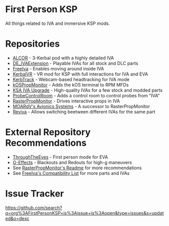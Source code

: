 # First Person KSP

All things related to IVA and immersive KSP mods.

# Repositories

* [ALCOR](https://github.com/FirstPersonKSP/KSP-ALCOR) - 3-Kerbal pod with a highly detailed IVA
* [DE_IVAExtension](https://github.com/FirstPersonKSP/DE_IVAExtension) - Playable IVAs for all stock and DLC parts
* [FreeIva](https://github.com/FirstPersonKSP/FreeIva) - Enables moving around inside IVA
* [KerbalVR](https://github.com/FirstPersonKSP/Kerbal-VR) - VR mod for KSP with full interactions for IVA and EVA
* [KerbTrack](https://github.com/FirstPersonKSP/KerbTrack) - Webcam-based headtracking for IVA mode
* [kOSPropMonitor](https://github.com/FirstPersonKSP/kOSPropMonitor) - Adds the kOS terminal to RPM MFDs
* [KSA IVA Upgrade](https://github.com/FirstPersonKSP/KSA-IVA-Upgrade) - High-quality IVAs for a few stock and modded parts
* [ProbeControlRoom](https://github.com/FirstPersonKSP/KSP-ProbeControlRoom) - Adds a control room to control probes from "IVA"
* [RasterPropMonitor](https://github.com/FirstPersonKSP/RasterPropMonitor) - Drives interactive props in IVA
* [MOARdV's Avionics Systems](https://github.com/FirstPersonKSP/AvionicsSystems) - A successor to RasterPropMonitor
* [Reviva](https://github.com/FirstPersonKSP/reviva) - Allows switching beetween different IVAs for the same part

# External Repository Recommendations

* [ThroughTheEyes](https://github.com/linuxgurugamer/Through-The-Eyes) - First person mode for EVA
* [G-Effects](https://github.com/AMPW-german/G-Effects-Reaffected) - Blackouts and Redouts for high-g maneuvers
* See [RasterPropMonitor's Readme](https://github.com/FirstPersonKSP/RasterPropMonitor?tab=readme-ov-file#moar-ivas) for more recommendations
* See [FreeIva's Compatibility List](https://github.com/FirstPersonKSP/FreeIva/wiki#compatibility) for more parts and IVAs

# Issue Tracker

https://github.com/search?q=org%3AFirstPersonKSP+is%3Aissue+is%3Aopen&type=issues&s=updated&o=desc
